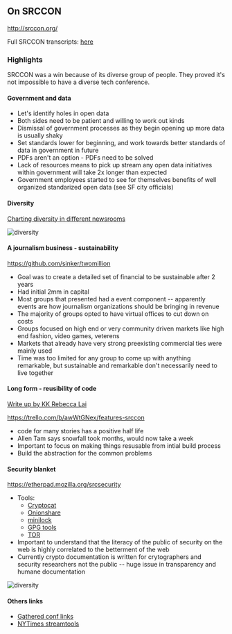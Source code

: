 ## On SRCCON 
<http://srccon.org/>

Full SRCCON transcripts: [here](https://github.com/OpenNews/srccon-data/tree/master/2014/transcripts)

### Highlights

SRCCON was a win because of its diverse group of people. They proved it's not impossible to have a diverse tech conference.

#### Government and data 
* Let's identify holes in open data
* Both sides need to be patient and willing to work out kinds
* Dismissal of government processes as they begin opening up more data is usually shaky
* Set standards lower for beginning, and work towards better standards of data in government in future
* PDFs aren't an option - PDFs need to be solved
* Lack of resources means to pick up stream any open data initiatives within government will take 2x longer than expected
* Government employees started to see for themselves benefits of well organized standarized open data (see SF city officials)

#### Diversity
[Charting diversity in different newsrooms](http://community.scratchmag.net/diversity-in-journalism/)

![diversity](diversity.png)

#### A journalism business - sustainability
<https://github.com/sinker/twomillion>

* Goal was to create a detailed set of financial to be sustainable after 2 years
* Had initial 2mm in capital
* Most groups that presented had a event component -- apparently events are how journalism organizations should be bringing in revenue
* The majority of groups opted to have virtual offices to cut down on costs
* Groups focused on high end or very community driven markets like high end fashion, video games, veterens
* Markets that already have very strong preexisting commercial ties were mainly used
* Time was too limited for any group to come up with anything remarkable, but sustainable and remarkable don't necessarily need to live together

#### Long form - reusibility of code
[Write up by KK Rebecca Lai](http://knightlab.northwestern.edu/2014/07/29/on-scaling-and-efficiency-of-long-form-news-story-design-at-srccon-2014/)

<https://trello.com/b/awWtGNex/features-srccon>

* code for many stories has a positive half life
* Allen Tam says snowfall took months, would now take a week
* Important to focus on making things resusable from intial build process
* Build the abstraction for the common problems


#### Security blanket
<https://etherpad.mozilla.org/srcsecurity>

* Tools: 
	* [Cryptocat](https://crypto.cat/)
	* [Onionshare](https://onionshare.org/)
	* [minilock](https://minilock.io/)
	* [GPG tools](https://gpgtools.org/)
	* [TOR](https://www.torproject.org/)
* Important to understand that the literacy of the public of security on the web is highly correlated to the betterment of the web
* Currently crypto documentation is written for crytographers and security researchers not the public -- huge issue in transparency and humane documentation



![diversity](veltman-bubble.gif)

#### Others links 
* [Gathered conf links](https://etherpad.mozilla.org/SRCCON2014-where-from-here)
* [NYTimes streamtools](￼http://nytlabs.github.io/streamtools/)